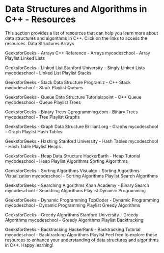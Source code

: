 # Data Structures and Algorithms in C++ - Resources

This section provides a list of resources that can help you learn more about data structures and algorithms in C++. Click on the links to access the resources.
Data Structures
Arrays

GeeksforGeeks - Arrays
C++ Reference - Arrays
mycodeschool - Array Playlist
Linked Lists

GeeksforGeeks - Linked List
Stanford University - Singly Linked Lists
mycodeschool - Linked List Playlist
Stacks

GeeksforGeeks - Stack Data Structure
Programiz - C++ Stack
mycodeschool - Stack Playlist
Queues

GeeksforGeeks - Queue Data Structure
Tutorialspoint - C++ Queue
mycodeschool - Queue Playlist
Trees

GeeksforGeeks - Binary Trees
Cprogramming.com - Binary Trees
mycodeschool - Tree Playlist
Graphs

GeeksforGeeks - Graph Data Structure
Brilliant.org - Graphs
mycodeschool - Graph Playlist
Hash Tables

GeeksforGeeks - Hashing
Stanford University - Hash Tables
mycodeschool - Hash Table Playlist
Heaps

GeeksforGeeks - Heap Data Structure
HackerEarth - Heap Tutorial
mycodeschool - Heap Playlist
Algorithms
Sorting Algorithms

GeeksforGeeks - Sorting Algorithms
Visualgo - Sorting Algorithms Visualization
mycodeschool - Sorting Algorithms Playlist
Search Algorithms

GeeksforGeeks - Searching Algorithms
Khan Academy - Binary Search
mycodeschool - Searching Algorithms Playlist
Dynamic Programming

GeeksforGeeks - Dynamic Programming
TopCoder - Dynamic Programming
mycodeschool - Dynamic Programming Playlist
Greedy Algorithms

GeeksforGeeks - Greedy Algorithms
Stanford University - Greedy Algorithms
mycodeschool - Greedy Algorithms Playlist
Backtracking

GeeksforGeeks - Backtracking
HackerRank - Backtracking Tutorial
mycodeschool - Backtracking Algorithms Playlist
Feel free to explore these resources to enhance your understanding of data structures and algorithms in C++. Happy learning!

